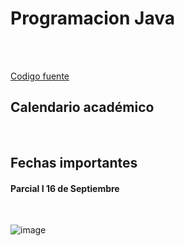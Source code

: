 # Programacion Java

<br>
<br>

[Codigo fuente](https://github.com/crodrigr/programacion-java-uts-2023-crud-cliente)

## Calendario académico 

<br>

## Fechas importantes 

#### Parcial I 16 de Septiembre

<br>

![image](https://github.com/crodrigr/programacion-java-2023-02/assets/31961588/211922d7-21a0-4c5d-a565-3374813854a9)



